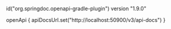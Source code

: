id("org.springdoc.openapi-gradle-plugin") version "1.9.0"

openApi {
    apiDocsUrl.set("http://localhost:50900/v3/api-docs")
}
